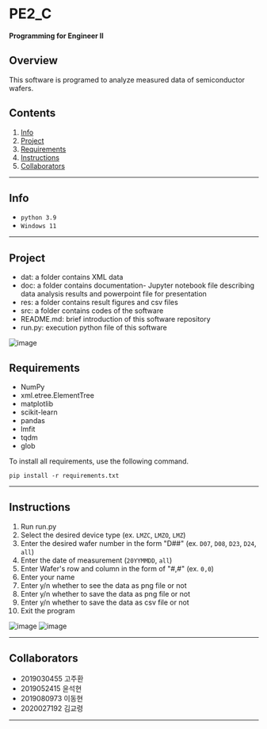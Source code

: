 # PE2_C
**Programming for Engineer Ⅱ**   


## Overview
This software is programed to analyze measured data of semiconductor wafers.

## Contents
1. [Info](#Info)
2. [Project](#Project)
3. [Requirements](#Requirements)
4. [Instructions](#Instructions)
5. [Collaborators](#Collaborators)
* * *


## Info
- `python 3.9`
- `Windows 11`
* * *

## Project
- dat: a folder contains XML data
- doc: a folder contains documentation- Jupyter notebook file describing data analysis results and powerpoint file for presentation
- res: a folder contains result figures and csv files
- src: a folder contains codes of the software
- README.md: brief introduction of this software repository
- run.py: execution python file of this software   

![image](https://github.com/emg2634/PE2-asset/assets/127360942/a8856c64-e5c6-4162-9d50-689bacd839d6)


## Requirements
- NumPy
- xml.etree.ElementTree
- matplotlib
- scikit-learn
- pandas
- lmfit
- tqdm
- glob

To install all requirements, use the following command.   
```
pip install -r requirements.txt
```
* * *

## Instructions
1. Run run.py
2. Select the desired device type (ex. `LMZC`, `LMZO`, `LMZ`)
3. Enter the desired wafer number in the form "D##" (ex. `D07`, `D08`, `D23`, `D24`, `all`)
4. Enter the date of measurement (`20YYMMDD`, `all`)
5. Enter Wafer's row and column in the form of "#,#" (ex. `0,0`)
6. Enter your name
7. Enter y/n whether to see the data as png file or not
8. Enter y/n whether to save the data as png file or not
9. Enter y/n whether to save the data as csv file or not
10. Exit the program

![image](https://github.com/emg2634/PE2-asset/assets/127360942/00439ee6-7d7b-493d-9d7f-bbbf3149a103)
![image](https://github.com/KyoRyoung/PE2/assets/127359402/da651467-073e-4046-b534-7986311f88b3)

* * *

## Collaborators
- 2019030455 고주환   
- 2019052415 윤석현   
- 2019080973 이동현   
- 2020027192 김교령
* * *

